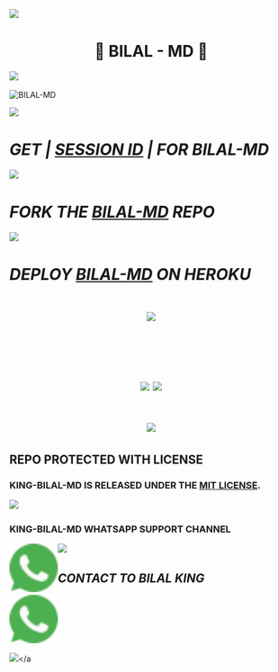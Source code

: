 <a><img src='https://i.imgur.com/LyHic3i.gif'/></a>
 <h1 align="center">👑 BILAL - MD 👑</h1>
<a><img src='https://i.imgur.com/LyHic3i.gif'/></a>
       
</p>

  <img alt="BILAL-MD" width="500" height="350" src="https://i.ibb.co/HdR7XKm/BILAL-MD.jpg">
  
<a><img src='https://i.imgur.com/LyHic3i.gif'/></a>
 
 # *_GET | [SESSION ID](https://replit.com/@bilal99786bilal/KING-BILAL?v=1) | FOR BILAL-MD_*
 
  <a><img src='https://i.imgur.com/LyHc3i.gif'/></a>

# *_FORK THE [BILAL-MD](https://github.com/BILALxTECH/KING-BILAL-MD/fork) REPO_*

<a><img src='https://i.imgur.com/LyHic3i.gif'/></a>

# *_DEPLOY [BILAL-MD](https://dashboard.heroku.com/new?button-url=https://github.com/BILALxTECH/KING-BILAL-MD&template=https://github.com/BILALxTECH/BILAL-MD) ON HEROKU_*  
<h1 align="center">

 <a><img src='https://i.imgur.com/LyHc3i.gif'/></a>

 
<br>

<a><img src='https://i.imgur.com/LyHic3i.gif'/></a>
<a><img src='https://i.imgur.com/LyHic3i.gif'/></a>

 <h1 align="center">
  
<a><img src='https://i.imgur.com/LyHc3i.gif'/></a>
## REPO PROTECTED WITH LICENSE 
### KING-BILAL-MD IS RELEASED UNDER THE [MIT LICENSE](https://opensource.org/licenses/MIT).
<a><img src='https://i.imgur.com/LyHc3i.gif'/></a>

### KING-BILAL-MD WHATSAPP SUPPORT CHANNEL
<p align="centre">
  <a href="https://chat.whatsapp.com/Bjbecj0p5lAFIhCxKLoljs">
    <img align="left" alt="SIEGRIN | Whastapp" width="86px" src="https://raw.githubusercontent.com/PikaBotz/My_Personal_Space/main/Images/AnyaBot_pics/Anya_v2/Whatsapp.svg" />
  

   
   <a><img src='https://i.imgur.com/LyHic3i.gif'/></a>

## *_CONTACT TO BILAL KING_*

<p align="left">
  <a href="https://wa.me/+923078071982?text=ASSALAMUALAIKUM%20BILAL%20...%20YOUR%20BOT%20IS%20BEST">
    <img align="centre" alt="SIEGRIN | Whastapp" width="86px" src="https://raw.githubusercontent.com/PikaBotz/My_Personal_Space/main/Images/AnyaBot_pics/Anya_v2/Whatsapp.svg" />

   
 <a><img src='https://i.imgur.com/LyHic3i.gif'/></a
